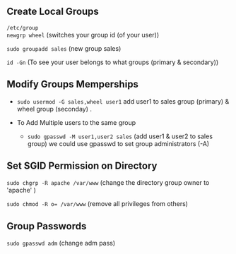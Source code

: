 ## Create Local Groups

`/etc/group`    
`newgrp wheel`  (switches your group id (of your user))

`sudo groupadd sales`   (new group sales)

`id -Gn` (To see your user belongs to what groups (primary & secondary))

## Modify Groups Memperships

- `sudo usermod -G sales,wheel user1`  add user1 to sales group (primary) & wheel group (seconday) .

- To Add Multiple users to the same group
	- `sudo gpasswd -M user1,user2 sales`    (add user1 & user2 to sales group)
we could use gpasswd to set group administrators (-A)

## Set SGID Permission on Directory


`sudo chgrp -R apache /var/www`   (change the directory group owner to 'apache' )

`sudo chmod -R o= /var/www`  (remove all privileges from others)


## Group Passwords

`sudo gpasswd adm`  (change adm pass)

